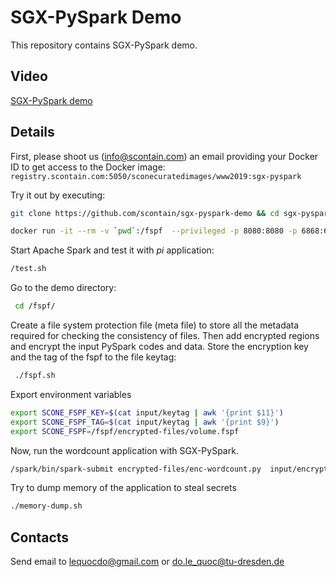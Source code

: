 # SGX-PySpark Demo

This repository contains SGX-PySpark demo.

## Video

[SGX-PySpark demo](https://youtu.be/yI3iEFWUWbU)

## Details
First, please shoot us (info@scontain.com) an email providing your Docker ID to get access to the Docker image: `registry.scontain.com:5050/sconecuratedimages/www2019:sgx-pyspark`

Try it out by executing:

```bash
git clone https://github.com/scontain/sgx-pyspark-demo && cd sgx-pyspark-demo 
```

```bash
docker run -it --rm -v `pwd`:/fspf  --privileged -p 8080:8080 -p 6868:6868 -p 28778:28778 registry.scontain.com:5050/sconecuratedimages/www2019:sgx-pyspark sh
```

Start Apache Spark and test it with *pi* application:

```bash
/test.sh
```

Go to the demo directory:

```bash
 cd /fspf/
```

Create a file system protection file (meta file) to store all the metadata required for checking the consistency of files. 
Then add encrypted regions and encrypt the input PySpark codes and data. Store the encryption key and the tag of the fspf to the file keytag:

```bash
 ./fspf.sh
```

Export environment variables

```bash
export SCONE_FSPF_KEY=$(cat input/keytag | awk '{print $11}')
export SCONE_FSPF_TAG=$(cat input/keytag | awk '{print $9}')
export SCONE_FSPF=/fspf/encrypted-files/volume.fspf
```

Now, run the wordcount application with SGX-PySpark.

```bash
/spark/bin/spark-submit encrypted-files/enc-wordcount.py  input/encrypted-sensitive-input.txt  spark://$(hostname -f):7077 &> output.txt &
```

Try to dump memory of the application to steal secrets

```bash
./memory-dump.sh
```

## Contacts

Send email to lequocdo@gmail.com or do.le_quoc@tu-dresden.de
